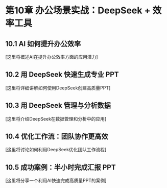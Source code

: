 # 第10章 办公场景实战：DeepSeek + 效率工具

## 10.1 AI 如何提升办公效率

[这里将概述AI在提升办公效率方面的应用潜力]

## 10.2 用 DeepSeek 快速生成专业 PPT

[这里将详细讲解如何使用DeepSeek创建高质量PPT]

## 10.3 用 DeepSeek 管理与分析数据

[这里将介绍DeepSeek在数据管理和分析中的应用]

## 10.4 优化工作流：团队协作更高效

[这里将讨论如何利用DeepSeek优化团队工作流程]

## 10.5 成功案例：半小时完成汇报 PPT

[这里将分享一个利用AI快速完成高质量PPT的案例] 